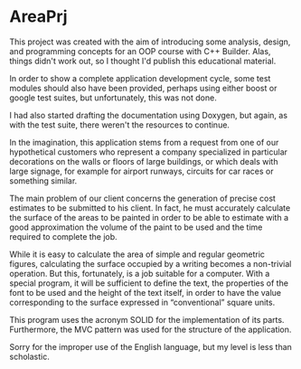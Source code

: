 # AreaPrj

This project was created with the aim of introducing some analysis, design, and programming concepts for an OOP course with C++ Builder. Alas, things didn't work out, so I thought I'd publish this educational material. 

In order to show a complete application development cycle, some test modules should also have been provided, perhaps using either boost or google test suites, but unfortunately, this was not done.

I had also started drafting the documentation using Doxygen, but again, as with the test suite, there weren't the resources to continue.

In the imagination, this application stems from a request from one of our hypothetical customers who represent a company specialized in particular decorations on the walls or floors of large buildings, or which deals with large signage, for example for airport runways, circuits for car races or something similar.

The main problem of our client concerns the generation of precise cost estimates to be submitted to his client. In fact, he must accurately calculate the surface of the areas to be painted in order to be able to estimate with a good approximation the volume of the paint to be used and the time required to complete the job.

While it is easy to calculate the area of simple and regular geometric figures, calculating the surface occupied by a writing becomes a non-trivial operation. But this, fortunately, is a job suitable for a computer. With a special program, it will be sufficient to define the text, the properties of the font to be used and the height of the text itself, in order to have the value corresponding to the surface expressed in “conventional” square units.

This program uses the acronym SOLID for the implementation of its parts. Furthermore, the MVC pattern was used for the structure of the application.

Sorry for the improper use of the English language, but my level is less than scholastic.
